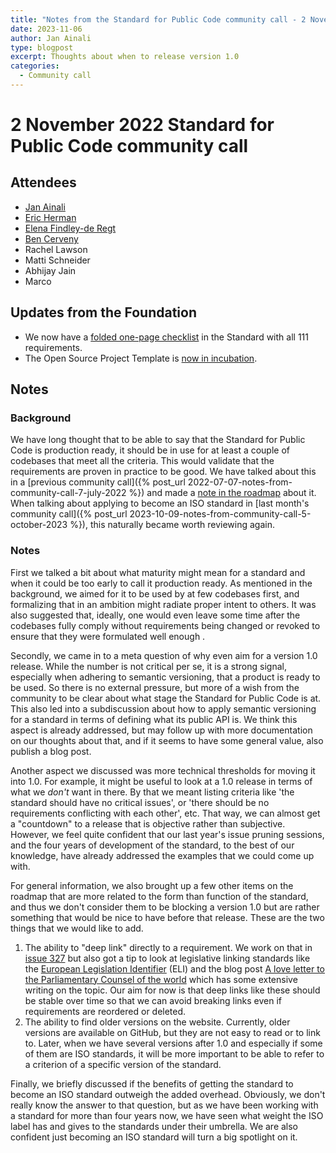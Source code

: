 ```yaml
---
title: "Notes from the Standard for Public Code community call - 2 November 2023"
date: 2023-11-06
author: Jan Ainali
type: blogpost
excerpt: Thoughts about when to release version 1.0
categories:
  - Community call
---
```


# 2 November 2022 Standard for Public Code community call

## Attendees

* [Jan Ainali](https://publiccode.net/who-we-are/team/jan-ainali.html)
* [Eric Herman](https://publiccode.net/who-we-are/team/eric-herman.html)
* [Elena Findley-de Regt](https://publiccode.net/who-we-are/team/elena-findley-de-regt.html)
* [Ben Cerveny](https://publiccode.net/who-we-are/team/ben-cerveny.html)
* Rachel Lawson
* Matti Schneider
* Abhijay Jain
* Marco

## Updates from the Foundation

* We now have a [folded one-page checklist]( https://github.com/publiccodenet/standard/releases/download/0.7.1/standard-checklist-folded-0.7.1.pdf) in the Standard with all 111 requirements.
* The Open Source Project Template is [now in incubation](https://publiccode.net/codebases/open-source-project-template.html).

## Notes

### Background

We have long thought that to be able to say that the Standard for Public Code is production ready, it should be in use for at least a couple of codebases that meet all the criteria. This would validate that the requirements are proven in practice to be good.
We have talked about this in a [previous community call]({% post_url 2022-07-07-notes-from-community-call-7-july-2022 %}) and made a [note in the roadmap](https://github.com/publiccodenet/standard/blob/develop/docs/roadmap.md) about it.
When talking about applying to become an ISO standard in [last month's community call]({% post_url 2023-10-09-notes-from-community-call-5-october-2023 %}), this naturally became worth reviewing again.

### Notes

First we talked a bit about what maturity might mean for a standard and when it could be too early to call it production ready.
As mentioned in the background, we aimed for it to be used by at few codebases first, and formalizing that in an ambition might radiate proper intent to others.
It was also suggested that, ideally, one would even leave some time after the codebases fully comply without requirements being changed or revoked to ensure that they were formulated well enough .

Secondly, we came in to a meta question of why even aim for a version 1.0 release.
While the number is not critical per se, it is a strong signal, especially when adhering to semantic versioning, that a product is ready to be used.
So there is no external pressure, but more of a wish from the community to be clear about what stage the Standard for Public Code is at.
This also led into a subdiscussion about how to apply semantic versioning for a standard in terms of defining what its public API is.
We think this aspect is already addressed, but may follow up with more documentation on our thoughts about that, and if it seems to have some general value, also publish a blog post.

Another aspect we discussed was more technical thresholds for moving it into 1.0.
For example, it might be useful to look at a 1.0 release in terms of what we *don't* want in there.
By that we meant listing criteria like 'the standard should have no critical issues', or 'there should be no requirements conflicting with each other', etc.
That way, we can almost get a "countdown" to a release that is objective rather than subjective.
However, we feel quite confident that our last year's issue pruning sessions, and the four years of development of the standard, to the best of our knowledge, have already addressed the examples that we could come up with.

For general information, we also brought up a few other items on the roadmap that are more related to the form than function of the standard, and thus we don't consider them to be blocking a version 1.0 but are rather something that would be nice to have before that release.
These are the two things that we would like to add.

1. The ability to "deep link" directly to a requirement. We work on that in [issue 327](https://github.com/publiccodenet/standard/issues/327) but also got a tip to look at legislative linking standards like the [European Legislation Identifier](https://en.wikipedia.org/wiki/European_Legislation_Identifier) (ELI) and the blog post [A love letter to the Parliamentary Counsel of the world](https://hamish.dev/a-love-letter-to-the-parliamentary-counsel-of-the-world) which has some extensive writing on the topic. Our aim for now is that deep links like these should be stable over time so that we can avoid breaking links even if requirements are reordered or deleted.
2. The ability to find older versions on the website. Currently, older versions are available on GitHub, but they are not easy to read or to link to. Later, when we have several versions after 1.0 and especially if some of them are ISO standards, it will be more important to be able to refer to a criterion of a specific version of the standard.

Finally, we briefly discussed if the benefits of getting the standard to become an ISO standard outweigh the added overhead.
Obviously, we don't really know the answer to that question, but as we have been working with a standard for more than four years now, we have seen what weight the ISO label has and gives to the standards under their umbrella.
We are also confident just becoming an ISO standard will turn a big spotlight on it.
